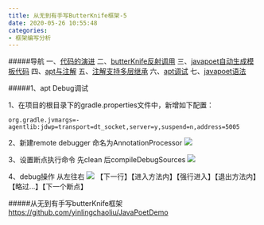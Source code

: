 ```yaml
---
title: 从无到有手写ButterKnife框架-5
date: 2020-05-26 10:55:48
categories:
- 框架编写分析
---
```

#####导航
一、[代码的演进](https://www.jianshu.com/p/a96de1aa4e29)
二、[butterKnife反射调用](https://www.jianshu.com/p/f8856e913224)
三、[javapoet自动生成模板代码](https://www.jianshu.com/p/cdf417e52cab)
四、[apt与注解](https://www.jianshu.com/p/43eb69b2beeb)
五、[注解支持多层继承](https://www.jianshu.com/p/a91cbfb8b1a1)
六、[apt调试](https://www.jianshu.com/p/8418ef144b29)
七、[javapoet语法](https://www.jianshu.com/p/2da1ca9d8ffa)

#####1、apt Debug调试

1、在项目的根目录下的gradle.properties文件中，新增如下配置：
```
org.gradle.jvmargs=-agentlib:jdwp=transport=dt_socket,server=y,suspend=n,address=5005
```

2、新建remote debugger
命名为AnnotationProcessor
![](https://upload-images.jianshu.io/upload_images/5526061-25f1806cf0a1b873.png?imageMogr2/auto-orient/strip%7CimageView2/2/w/1240)

3、设置断点执行命令
先clean 后compileDebugSources
![](https://upload-images.jianshu.io/upload_images/5526061-88e366fa001fcf4e.png?imageMogr2/auto-orient/strip%7CimageView2/2/w/1240)

4、debug操作
从左往右
![](https://upload-images.jianshu.io/upload_images/5526061-db1eb5235747b9f0.png?imageMogr2/auto-orient/strip%7CimageView2/2/w/1240)
【下一行】【进入方法内】【强行进入】【退出方法内】【略过...】【下一个断点】

#####从无到有手写butterKnife框架
https://github.com/yinlingchaoliu/JavaPoetDemo
